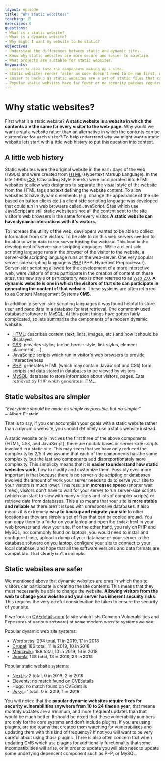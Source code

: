 ```yaml
---
layout: episode
title: "Why static websites?"
teaching: 15
exercises: 0
questions:
- What is a static website?
- What is a dynamic website?
- Why might I want my website to be static?
objectives:
- Understand the differences between static and dynamic sites.
- Know why static websites are more secure and easier to maintain.
- What projects are suitable for static websites.
keypoints:
- Easier to dive into the components making up a site.
- Static websites render faster as code doesn't need to be run first, databases don't need to be queered.
- Easier to backup as static websites are a set of static files that can just be copied.
- Popular static websites have far fewer or no security patches required as compared to dynamic sites.
---
```


# Why static websites?

First what is a static website? **A static website is a website in which the contents are the same for every visitor to the web-page.** Why would we want a static website rather than an alternative in which the contents can be customized for each visitor? To help understand why we might want a static website lets start with a little web history to put this question into context.

## A little web history
Static websites were the original website in the early days of the web (1990s) and were created from [HTML](https://en.wikipedia.org/wiki/HTML) (Hypertext Markup Language). In the late 1990s [CSS](https://en.wikipedia.org/wiki/CSS) (Cascading Style Sheets) were incorporated into HTML websites to allow web designers to separate the visual style of the website from the HTML tags and text defining the website content. To allow websites to have dynamic elements (e.g. change the appearance of the site based on button clicks etc.) a client side scripting language was developed that could run in web browsers called [JavaScript](https://en.wikipedia.org/wiki/JavaScript). Sites which use JavaScript are still static websites since all the content sent to the site visitor's web browsers is the same for every visitor. **A static website can have dynamic interactions with it's visitors.**

To increase the utility of the web, developers wanted to be able to collect information from site visitors. To be able to do this web servers needed to be able to write data to the server hosting the website. This lead to the development of server-side scripting languages. While a client side scripting language runs in the browser of the visitor to the website, a server-side scripting language runs on the web-server. One very popular server side scripting language is [PHP](https://en.wikipedia.org/wiki/PHP) (PHP: Hypertext Preprocessor). Server-side scripting allowed for the development of a more interactive web, were visitor's of sites participate in the creation of content on these sites, this new style of participatory web is often referred to as [Web 2.0](https://en.wikipedia.org/wiki/Web_2.0). **A dynamic website is one in which the visitors of that site can participate in generating the content of that website.** These systems are often referred to as Content Management Systems **CMS**.

In addition to server-side scripting languages it was found helpful to store user and page data in a database for fast retrieval. One commonly used database software is [MySQL](https://en.wikipedia.org/wiki/MySQL). At this point things have gotten fairly complicated, so lets summarize the components of a modern dynamic website:

* [HTML](https://en.wikipedia.org/wiki/HTML): describes content (text, links, images, etc.) and how it should be displayed.
* [CSS](https://en.wikipedia.org/wiki/CSS): provides styling (color, border style, link styles, element placement, ...) 
* [JavaScript](https://en.wikipedia.org/wiki/JavaScript): scripts which run in visitor's web browsers to provide interactiveness
* [PHP](https://en.wikipedia.org/wiki/PHP): generates HTML (which may contain Javascript and CSS) form scripts and data stored in databases to be viewed by visitors
* [MySQL](https://en.wikipedia.org/wiki/MySQL): database to store information about visitors, pages. Data retrieved by PHP which generates HTML.

## Static websites are simpler
*"Everything should be made as simple as possible, but no simpler"*<br/>
~ Albert Einstein

That is to say, if you can accomplish your goals with a static website rather than a dynamic website, you should definitely use a static website instead.

A static website only involves the first three of the above components (HTML, CSS, and JavaScript), there are no databases or server-side scripts involved in a static site. This may seem that we have only reduced the complexity by 2/5 if we assume that each of the components has the same complexity, but the last two components add disproportionately more complexity. This simplicity means that it is **easier to understand how static websites work**, how to modify and customize them. Possibly even more important is that because there is no server-side scripting or databases involved the amount of work your server needs to do to serve your site to your visitors is much lower. This results in **increased speed** (shorter wait times), visitors don't have to wait for your server to run server-side scripts (which can start to slow with many visitors and lots of complex scripts) or retrieve data from databases. This also means that your site is **more stable and reliable** as there aren't issues with unresponsive databases. It also means it is extremely **easy to backup and migrate your site** to other locations as they are simply a set of files that can be copied around. You can copy them to a folder on your laptop and open the <code>index.html</code> in your web browser and view your site. If on the other hand, you rely on PHP and MySQL, not commonly found on laptops, you would need to install and configure those, upload a dump of your database on your server to the database software on you laptop, configure your site to connect to your local database, and hope that all the software versions and data formats are compatible. That clearly isn't as simple.

## Static websites are safer

We mentioned above that dynamic websites are ones in which the site visitors can participate in creating the site contents. This means that they must necessarily be able to change the website. **Allowing visitors from the web to change your website and your server has inherent security risks**. This requires the very careful consideration be taken to ensure the security of your site.

If we look on [CVEdetails.com](https://www.cvedetails.com) (a site which lists Common Vulnerabilities and Exposures of various software) at some modern website systems we see:

Popular dynamic web site systems:
* [Wordpress](https://www.cvedetails.com/vulnerability-list/vendor_id-2337/product_id-4096/): 294 total, 11 in 2019, 17 in 2018 
* [Drupal](https://www.cvedetails.com/vulnerability-list/vendor_id-1367/product_id-2387/Drupal-Drupal.html): 186 total, 11 in 2019, 10 in 2018
* [Mediawiki](https://www.cvedetails.com/vulnerability-list/vendor_id-2360/product_id-4125/Mediawiki-Mediawiki.html): 188 total, 10 in 2019, 16 in 2018
* [Joomla](https://www.cvedetails.com/product/16499/Joomla-Joomla-.html?vendor_id=3496): 138 total, 13 in 2019, 24 in 2018

Popular static website systems:
* [Next.js](https://www.cvedetails.com/product/43198/Zeit-Next.js.html?vendor_id=17577): 2 total, 0 in 2019, 2 in 2018
* Eleventy: no match found on CVEdetails
* Hugo: no match found on CVEdetails
* [Jekyll](https://www.cvedetails.com/vulnerability-list/vendor_id-19524/product_id-51408/Jekyllrb-Jekyll.html): 1 total, 0 in 2019, 1 in 2018


You will notice that the **popular dynamic websites require fixes for security vulnerabilities anywhere from 10 to 24 times a year**, that means monthly updates are a minimum, and more frequent updates than that would be much better. It should be noted that these vulnerability numbers are only for the core systems and don't include plugins. If you are using plugins, are the teams that created them watching for vulnerabilities and updating them with this kind of frequency? If not you will want to be very careful about using those plugins. There is also often concern that when updating CMS which use plugins for additionally functionality that some incompatibilities will arise, or in order to update you will also need to update some underlying dependent component such as PHP, or MySQL.
